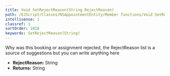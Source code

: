 ```yaml
---
title: Void SetRejectReason(String RejectReason)
path: /EJScript/Classes/NSAppointmentEntity/Member functions/Void SetRejectReason(String p_0)
intellisense: 1
classref: 1
sortOrder: 1028
keywords: SetRejectReason(String)
---
```



Why was this booking or assignment rejected, the RejectReason list is a source of suggestions but you can write anything here



* **RejectReason:** String
* **Returns:** String


